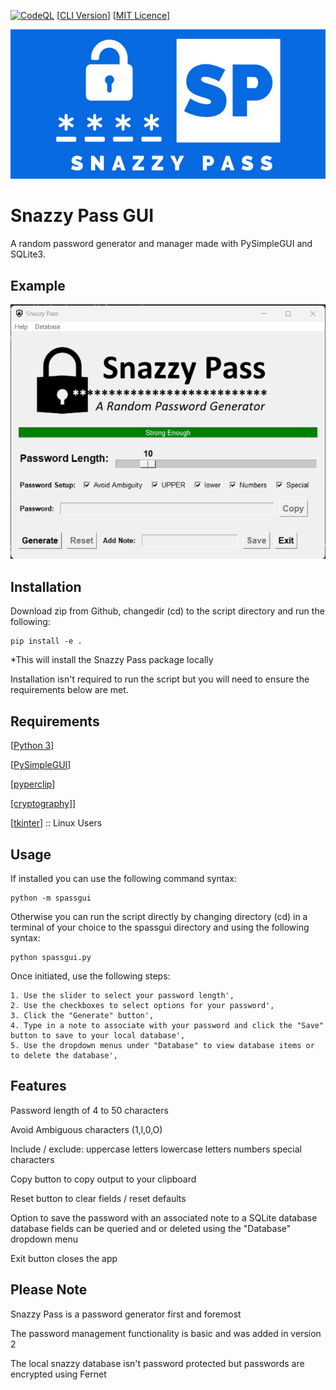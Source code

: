 [![CodeQL](https://github.com/sorzkode/spassgui/actions/workflows/codeql-analysis.yml/badge.svg)](https://github.com/sorzkode/spassgui/actions/workflows/codeql-analysis.yml)
[[CLI Version](https://github.com/sorzkode/spasscli)]
[[MIT Licence](https://en.wikipedia.org/wiki/MIT_License)]


![alt text](https://raw.githubusercontent.com/sorzkode/spassgui/master/assets/spgit.png)

# Snazzy Pass GUI

A random password generator and manager made with PySimpleGUI and SQLite3.

## Example

![alt text](https://raw.githubusercontent.com/sorzkode/spassgui/master/assets/example.png)

## Installation

Download zip from Github, changedir (cd) to the script directory and run the following:
```
pip install -e .
```
*This will install the Snazzy Pass package locally 

Installation isn't required to run the script but you will need to ensure the requirements below are met.

## Requirements

  [[Python 3](https://www.python.org/downloads/)]

  [[PySimpleGUI](https://pypi.org/project/PySimpleGUI/)] 

  [[pyperclip](https://pypi.org/project/pyperclip3/)]

  [[cryptography]](https://pypi.org/project/cryptography/)]

  [[tkinter](https://docs.python.org/3/library/tkinter.html)] :: Linux Users

## Usage

If installed you can use the following command syntax:
```
python -m spassgui
```

Otherwise you can run the script directly by changing directory (cd) in a terminal of your choice to the spassgui directory and using the following syntax:
```
python spassgui.py
```

Once initiated, use the following steps:
```            
1. Use the slider to select your password length',
2. Use the checkboxes to select options for your password',
3. Click the "Generate" button',
4. Type in a note to associate with your password and click the "Save" button to save to your local database',
5. Use the dropdown menus under "Database" to view database items or to delete the database',
```
## Features

  Password length of 4 to 50 characters
  
  Avoid Ambiguous characters (1,l,0,O)
  
  Include / exclude: 
    uppercase letters
    lowercase letters
    numbers
    special characters
  
  Copy button to copy output to your clipboard
  
  Reset button to clear fields / reset defaults

  Option to save the password with an associated note to a SQLite database
    database fields can be queried and or deleted using the "Database" dropdown menu
  
  Exit button closes the app

## Please Note

  Snazzy Pass is a password generator first and foremost

  The password management functionality is basic and was added in version 2
  
  The local snazzy database isn't password protected but passwords are encrypted using Fernet




